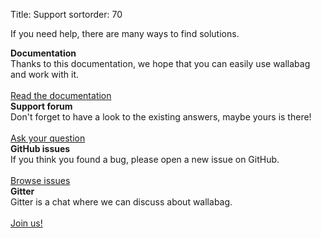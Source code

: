 Title: Support
sortorder: 70

If you need help, there are many ways to find solutions.

<div class="col-lg-12">
  <div class="col-lg-6">
      <div class="panel panel-default">
        <div class="panel-body">
          <i class="fa fa-book fa-lg"></i> <strong>Documentation</strong>
        </div>
        <div class="panel-footer">Thanks to this documentation, we hope that you can easily use wallabag and work with it.<br /><br /><a href="http://doc.wallabag.org" class="btn btn-info">Read the documentation</a></div>
      </div>
  </div>
  <div class="col-lg-6">
      <div class="panel panel-default">
        <div class="panel-body">
          <i class="fa fa-question-circle fa-lg"></i> <strong>Support forum</strong>
        </div>
        <div class="panel-footer">Don't forget to have a look to the existing answers, maybe yours is there! <br /><br /><a href="http://support.wallabag.org" class="btn btn-info">Ask your question</a></div>
      </div>
  </div>
</div>

<div class="col-lg-12">
  <div class="col-lg-6">
      <div class="panel panel-default">
        <div class="panel-body">
          <i class="fa fa-github fa-lg"></i> <strong>GitHub issues</strong>
        </div>
        <div class="panel-footer">If you think you found a bug, please open a new issue on GitHub. <br /><br /><a href="http://github.com/wallabag/wallabag/issues" class="btn btn-info">Browse issues</a></div>
      </div>
  </div>

  <div class="col-lg-6">
      <div class="panel panel-default">
        <div class="panel-body">
          <i class="fa fa-comment fa-lg"></i> <strong>Gitter</strong>
        </div>
        <div class="panel-footer">Gitter is a chat where we can discuss about wallabag. <br /><br /><a href="https://gitter.im/wallabag/wallabag" class="btn btn-info">Join us!</a></div>
      </div>
  </div>
</div>
